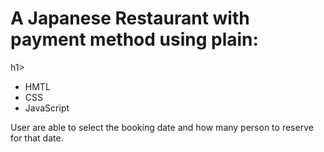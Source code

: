 <h1>A Japanese Restaurant with payment method using plain: </h1>h1>
<ul>
  <li>HMTL</li>
  <li>CSS</li>
  <li>JavaScript</li>
</ul>
<p>User are able to select the booking date and how many person to reserve for that date.</p>
